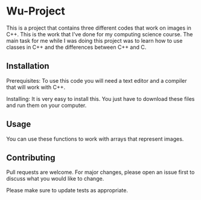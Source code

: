 
# Wu-Project

This is a project that contains three different codes that work on images in C++. This is the work that I've done for my computing science course. The main task for me while I was doing this project was to learn how to use classes in C++ and the differences between C++ and C.

## Installation

Prerequisites:
To use this code you will need a text editor and a compiler that will work with C++.

Installing:
It is very easy to install this. You just have to download these files and run them on your computer.

## Usage

You can use these functions to work with arrays that represent images.

## Contributing
Pull requests are welcome. For major changes, please open an issue first to discuss what you would like to change.

Please make sure to update tests as appropriate.

